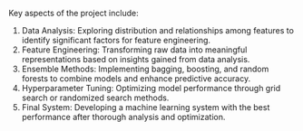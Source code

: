Key aspects of the project include:
1. Data Analysis: Exploring distribution and relationships among features to identify significant factors for feature engineering.
2. Feature Engineering: Transforming raw data into meaningful representations based on insights gained from data analysis.
3. Ensemble Methods: Implementing bagging, boosting, and random forests to combine models and enhance predictive accuracy.
4. Hyperparameter Tuning: Optimizing model performance through grid search or randomized search methods.
5. Final System: Developing a machine learning system with the best performance after thorough analysis and optimization.

